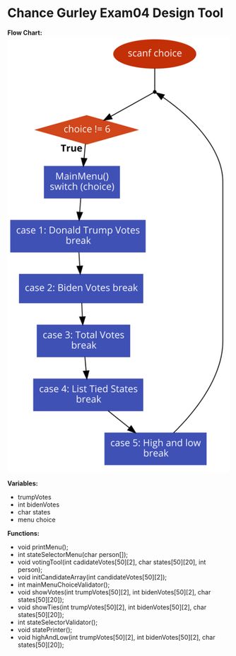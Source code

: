 # Chance Gurley Exam04 Design Tool

**Flow Chart:**
![Design Tool Picture](design_tool.png.png)


**Variables:**
- trumpVotes
- int bidenVotes
- char states
- menu choice

**Functions:**
- void printMenu();
- int stateSelectorMenu(char person[]);
- void votingTool(int cadidateVotes[50][2], char states[50][20], int person);
- void initCandidateArray(int candidateVotes[50][2]);
- int mainMenuChoiceValidator();
- void showVotes(int trumpVotes[50][2], int bidenVotes[50][2], char states[50][20]);
- void showTies(int trumpVotes[50][2], int bidenVotes[50][2], char states[50][20]);
- int stateSelectorValidator();
- void statePrinter();
- void highAndLow(int trumpVotes[50][2], int bidenVotes[50][2], char states[50][20]);